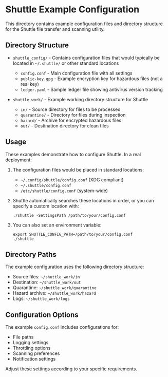 # Shuttle Example Configuration

This directory contains example configuration files and directory structure for the Shuttle file transfer and scanning utility.

## Directory Structure

- `shuttle_config/` - Contains configuration files that would typically be located in `~/.shuttle/` or other standard locations
  - `config.conf` - Main configuration file with all settings
  - `public-key.gpg` - Example encryption key for hazardous files (not a real key)
  - `ledger.yaml` - Sample ledger file showing antivirus version tracking

- `shuttle_work/` - Example working directory structure for Shuttle
  - `in/` - Source directory for files to be processed
  - `quarantine/` - Directory for files during inspection
  - `hazard/` - Archive for encrypted hazardous files
  - `out/` - Destination directory for clean files

## Usage

These examples demonstrate how to configure Shuttle. In a real deployment:

1. The configuration files would be placed in standard locations:
   - `~/.config/shuttle/config.conf` (XDG compliant)
   - `~/.shuttle/config.conf` 
   - `/etc/shuttle/config.conf` (system-wide)

2. Shuttle automatically searches these locations in order, or you can specify a custom location with:
   ```
   ./shuttle -SettingsPath /path/to/your/config.conf
   ```

3. You can also set an environment variable:
   ```
   export SHUTTLE_CONFIG_PATH=/path/to/your/config.conf
   ./shuttle
   ```

## Directory Paths

The example configuration uses the following directory structure:
- Source files: `~/shuttle_work/in`
- Destination: `~/shuttle_work/out`
- Quarantine: `~/shuttle_work/quarantine`
- Hazard archive: `~/shuttle_work/hazard`
- Logs: `~/shuttle_work/logs`

## Configuration Options

The example `config.conf` includes configurations for:
- File paths
- Logging settings
- Throttling options
- Scanning preferences
- Notification settings

Adjust these settings according to your specific requirements.
